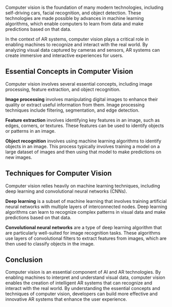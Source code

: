 

Computer vision is the foundation of many modern technologies, including self-driving cars, facial recognition, and object detection. These technologies are made possible by advances in machine learning algorithms, which enable computers to learn from data and make predictions based on that data.

In the context of AR systems, computer vision plays a critical role in enabling machines to recognize and interact with the real world. By analyzing visual data captured by cameras and sensors, AR systems can create immersive and interactive experiences for users.

Essential Concepts in Computer Vision
-------------------------------------

Computer vision involves several essential concepts, including image processing, feature extraction, and object recognition.

**Image processing** involves manipulating digital images to enhance their quality or extract useful information from them. Image processing techniques include filtering, segmentation, and edge detection.

**Feature extraction** involves identifying key features in an image, such as edges, corners, or textures. These features can be used to identify objects or patterns in an image.

**Object recognition** involves using machine learning algorithms to identify objects in an image. This process typically involves training a model on a large dataset of images and then using that model to make predictions on new images.

Techniques for Computer Vision
------------------------------

Computer vision relies heavily on machine learning techniques, including deep learning and convolutional neural networks (CNNs).

**Deep learning** is a subset of machine learning that involves training artificial neural networks with multiple layers of interconnected nodes. Deep learning algorithms can learn to recognize complex patterns in visual data and make predictions based on that data.

**Convolutional neural networks** are a type of deep learning algorithm that are particularly well-suited for image recognition tasks. These algorithms use layers of convolutional filters to extract features from images, which are then used to classify objects in the image.

Conclusion
----------

Computer vision is an essential component of AI and AR technologies. By enabling machines to interpret and understand visual data, computer vision enables the creation of intelligent AR systems that can recognize and interact with the real world. By understanding the essential concepts and techniques of computer vision, developers can build more effective and innovative AR systems that enhance the user experience.
